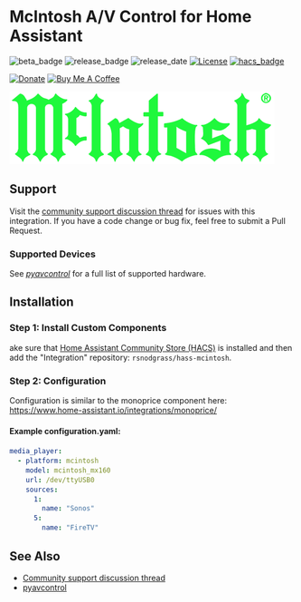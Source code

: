 # McIntosh A/V Control for Home Assistant

![beta_badge](https://img.shields.io/badge/maturity-Beta-yellow.png)
![release_badge](https://img.shields.io/github/v/release/rsnodgrass/hass-mcintosh.svg)
![release_date](https://img.shields.io/github/release-date/rsnodgrass/hass-mcintosh.svg)
[![License](https://img.shields.io/badge/License-Apache%202.0-blue.svg)](https://opensource.org/licenses/MIT)
[![hacs_badge](https://img.shields.io/badge/HACS-Default-orange.svg)](https://github.com/hacs/integration)

[![Donate](https://img.shields.io/badge/Donate-PayPal-green.svg)](https://www.paypal.com/cgi-bin/webscr?cmd=_donations&business=WREP29UDAMB6G)
[![Buy Me A Coffee](https://img.shields.io/badge/buy%20me%20a%20coffee-donate-yellow.svg)](https://buymeacoffee.com/DYks67r)


![McIntosh Logo](https://raw.githubusercontent.com/rsnodgrass/hass-mcintosh/main/brands/logo.png)

## Support

Visit the [community support discussion thread](https://community.home-assistant.io/t/mcintosh-dayton-audio-sonance-multi-zone-amps/450908) for issues with this integration. If you have a code change or bug fix, feel free to submit a Pull Request.

### Supported Devices

See *[pyavcontrol](https://github.com/rsnodgrass/pyavcontrol/blob/main/SUPPORTED.md#McIntosh)* for a full list of supported hardware.

## Installation

### Step 1: Install Custom Components

ake sure that [Home Assistant Community Store (HACS)](https://github.com/custom-components/hacs) is installed and then add the "Integration" repository: `rsnodgrass/hass-mcintosh`.

### Step 2: Configuration

Configuration is similar to the monoprice component here: https://www.home-assistant.io/integrations/monoprice/

#### Example configuration.yaml:

```yaml
media_player:
  - platform: mcintosh
    model: mcintosh_mx160
    url: /dev/ttyUSB0
    sources:
      1:
        name: "Sonos"
      5:
        name: "FireTV"
```

## See Also

* [Community support discussion thread](https://community.home-assistant.io/t/mcintosh-dayton-audio-sonance-multi-zone-amps/450908)
* [pyavcontrol](https://github.com/rsnodgrass/pyavcontrol)
